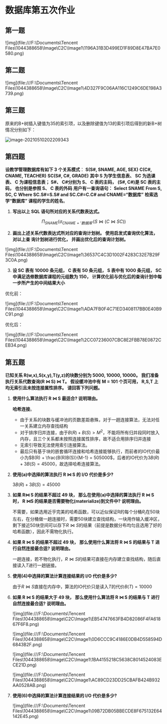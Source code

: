 # 数据库第五次作业

## 第一题

![img](file:///F:\Documents\Tencent Files\1044388658\Image\C2C\Image1\1196A31B3D499ED1F89D8E47BA7E0580.png)

## 第二题

![img](file:///F:\Documents\Tencent Files\1044388658\Image\C2C\Image1\4D327F9C06AA116C1249C6DE198A3739.png)

## 第三题

原来的B+树插入键值为35的索引项，以及删除键值为13的索引项后得到的新B+树情况分别如下：

![image-20210510202209343](C:\Users\HPDC0006\AppData\Roaming\Typora\typora-user-images\image-20210510202209343.png)

## 第四题

**设教学管理数据库有如下 3 个关系模式**：
**S(S#, SNAME, AGE, SEX)**
**C(C#, CNAME, TEACHER)**
**SC(S#, C#, GRADE)**
**其中 S 为学生信息表、 SC 为选课表、 C 为课程信息表； S#、 C#分别为 S、 C 表的主码，**
**(S#, C#)是 SC 表的主码， 也分别是参照 S、 C 表的外码**
**用户有一查询语句：**
**Select SNAME**
**From S, SC, C**
**Where SC.S#=S.S# and SC.C#=C.C# and CNAME=“数据库”**
**检索选学“数据库” 课程的学生的姓名**。  

1. **写出以上 SQL 语句所对应的关系代数表达式。**  

$$
\Pi_{SNAME}(\sigma_{CNAME='数据库'}(S \Join (C \Join SC))
$$



2. **画出上述关系代数表达式所对应的查询计划树。 使用启发式查询优化算法， 对以上查 询计划树进行优化， 并画出优化后的查询计划树。**  

![img](file:///F:\Documents\Tencent Files\1044388658\Image\C2C\Image1\36537C4C3D1002F4283C32E7B29F3C0A.png)

3. **设 SC 表有 10000 条元组， C 表有 50 条元组， S 表中有 1000 条元组， SC 中满足选修数据库课程的元组数为 150， 计算优化前与优化后的查询计划中每一步所产生的中间结果大小**  

优化前：

![img](file:///F:\Documents\Tencent Files\1044388658\Image\C2C\Image1\ADA7FB0F4C71ED3408117BB0E40B9C91.png)

优化后：

![img](file:///F:\Documents\Tencent Files\1044388658\Image\C2C\Image1\2CC07236007CBC8E2FBB78E0872CEB34.png)

## 第五题

**已知关系 R(w,x),S(x,y),T(y,z)的块数分别为 5000, 10000, 10000。 我们准备执行关系代数查询(R ⋈ S) ⋈ T。 假设缓冲池中有 M = 101 个页可用， R,S,T 上均无索引且未按连接属性排序。 请回答下列问题。**  

1. **使用什么算法执行 R ⋈ S 最适合? 说明理由。**  

   **哈希连接**。

   - 由于关系的块数与缓冲池的页数差距悬殊，对于一趟连接算法，无法对任一关系建立内存查找结构
   - 对于排序归并连接，由于$B(R) + B(S) > M^2$，不能将所有归并段同时放入内存，且三个关系都未按照连接属性排序，故不适合用排序归并连接
   - 无索引导致无法使用索引连接算法。
   - 最后只有基于块的嵌套循环连接和哈希连接能够执行，而前者的IO代价最小为$B(R) + \frac{B(R)B(S)}{M-1} = 505000$，后者的IO代价为$3B(R) + 3B(S) = 45000$，故选择哈希连接算法。

   

2. **使用(a)中选择的算法执行 R ⋈ S 的 I/O 代价是多少?**  

   $3B(R) + 3B(S) = 45000$

   

3. **如果 R⋈ S 的结果不超过 49 块， 那么在使用(a)中选择的算法执行 R ⋈ S 时， R ⋈S 的结果是否需要物化(materialize)到文件中? 说明理由。**  

   不需要，如果选用近乎完美的哈希函数，可以近似保证R的每个分桶$R_i$在50块左右，在分桶做一趟连接时，需要50块建立查找结构，一块用作输入缓冲区，剩下接近50块空间可以存下$R \bowtie S$的结果（前提是数据分布均匀且选用了好的哈希函数），因此不需物化执行。

   

4. **如果 R ⋈ S 的结果不超过 49 块， 那么使用什么算法将 R ⋈ S 的结果与 T 进行自然连接最合适? 说明理由。**

   一趟连接，若不物化执行，$R \bowtie S$的结果可直接在内存建立查找结构，随后直接读入$T$进行一趟链接。

   

5. **使用(4)中选择的算法计算连接结果的 I/O 代价是多少?**    

   由于$R \bowtie S$直接在内存中，算法的IO代价只是读入$T$的代价$B(T) = 10000$



6. **如果 R ⋈ S 的结果大于 49 块， 那么使用什么算法将 R ⋈ S 的结果与 T 进行自然连接最合适? 说明理由。**

   ![img](file:///F:\Documents\Tencent Files\1044388658\Image\C2C\Image1\EB54747663FB4D82086F4FA61867F6F8.png)

   ![img](file:///F:\Documents\Tencent Files\1044388658\Image\C2C\Image1\0D6CCC9C4186E0DB4D558594D6843B2F.png)
   
   ![img](file:///F:\Documents\Tencent Files\1044388658\Image\C2C\Image1\1BA4155218C5638C8014524083ECE21D.png)
   
   ![img](file:///F:\Documents\Tencent Files\1044388658\Image\C2C\Image1\AC89CD23DD25CBAFB424B932AA0528AB.png)
   
   
   
7. **使用(6)中选择的算法计算连接结果的 I/O 代价是多少?**    

   ![img](file:///F:\Documents\Tencent Files\1044388658\Image\C2C\Image1\09B72DB05BBECDE8F675132E64142E45.png)

